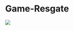 # Game-Resgate
![](https://github.com/MariliaMSiqueira/Game-Resgate/blob/master/_assets/imgs/layout-game.gif)
